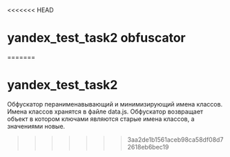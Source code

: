 <<<<<<< HEAD
# yandex_test_task2 obfuscator
=======
# yandex_test_task2
Обфускатор перанименавывающий и минимизирующий имена классов.
Имена классов хранятся в файле data.js.
Обфускатор возвращает объект в котором ключами являются старые имена классов, а значениями новые.
>>>>>>> 3aa2de1b1561aceb98ca58df08d72618eb6bec19
